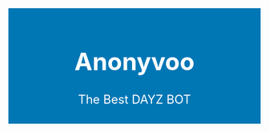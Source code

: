 <style>
    .banner {
        background-color: #0077B5;
        color: white;
        padding: 10px;
        font-size: 24px;
        text-align: center;
    }
</style>

<div class="banner">
    <h1>Anonyvoo</h1>
    <p>The Best DAYZ BOT</p>
</div>
